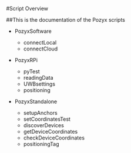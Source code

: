 #Script Overview

##This is the documentation of the Pozyx scripts

* PozyxSoftware
   * connectLocal
   * connectCloud

* PozyxRPi
   * pyTest
   * readingData
   * UWBsettings
   * positioning

* PozyxStandalone
   * setupAnchors
   * setCoordinatesTest
   * discoverDevices
   * getDeviceCoordinates
   * checkDeviceCoordinates
   * positioningTag